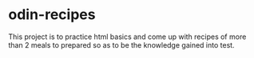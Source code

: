 # odin-recipes
This project is to practice html basics and come up with recipes of more than 2 meals to prepared so as to be the knowledge gained into test.
